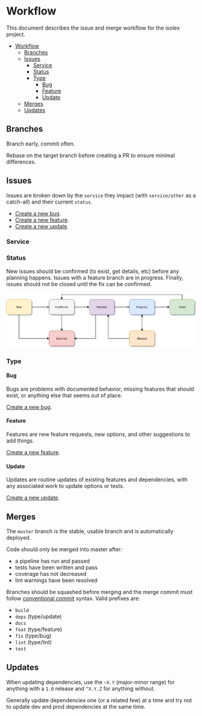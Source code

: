 # Workflow

This document describes the issue and merge workflow for the isolex project.

- [Workflow](#workflow)
  - [Branches](#branches)
  - [Issues](#issues)
    - [Service](#service)
    - [Status](#status)
    - [Type](#type)
      - [Bug](#bug)
      - [Feature](#feature)
      - [Update](#update)
  - [Merges](#merges)
  - [Updates](#updates)

## Branches

Branch early, commit often.

Rebase on the target branch before creating a PR to ensure minimal differences.

## Issues

Issues are broken down by the `service` they impact (with `service/other` as a catch-all) and their current `status`.

- [Create a new bug](https://github.com/ssube/isolex/issues/new?template=type_bug.md).
- [Create a new feature](https://github.com/ssube/isolex/issues/new?template=type_feature.md).
- [Create a new update](https://github.com/ssube/isolex/issues/new?template=type_update.md).

### Service

### Status

New issues should be confirmed (to exist, get details, etc) before any planning happens. Issues with a feature branch
are in progress. Finally, issues should not be closed until the fix can be confirmed.

![issue workflow diagram](./workflow.png)

### Type

#### Bug

Bugs are problems with documented behavior, missing features that should exist, or anything else that seems out of
place.

[Create a new bug](https://github.com/ssube/isolex/issues/new?template=type_bug.md).

#### Feature

Features are new feature requests, new options, and other suggestions to add things.

[Create a new feature](https://github.com/ssube/isolex/issues/new?template=type_feature.md).

#### Update

Updates are routine updates of existing features and dependencies, with any associated work to update options or tests.

[Create a new update](https://github.com/ssube/isolex/issues/new?template=type_update.md).

## Merges

The `master` branch is the stable, usable branch and is automatically deployed.

Code should only be merged into master after:

- a pipeline has run and passed
- tests have been written and pass
- coverage has not decreased
- lint warnings have been resolved

Branches should be squashed before merging and the merge commit must follow
[conventional commit](https://www.conventionalcommits.org/en/v1.0.0-beta.2/) syntax. Valid prefixes are:

- `build`
- `deps` (type/update)
- `docs`
- `feat` (type/feature)
- `fix` (type/bug)
- `lint` (type/lint)
- `test`

## Updates

When updating dependencies, use the `~X.Y` (major-minor range) for anything with a `1.0` release and `^X.Y.Z` for
anything without.

Generally update dependencies one (or a related few) at a time and try not to update dev and prod dependencies at the
same time.